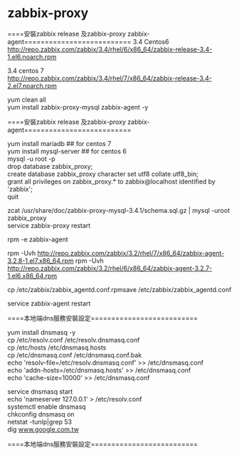 # zabbix-proxy

====安裝zabbix release 及zabbix-proxy zabbix-agent==========================
  3.4 Centos6  
  http://repo.zabbix.com/zabbix/3.4/rhel/6/x86_64/zabbix-release-3.4-1.el6.noarch.rpm  
  
  3.4 centos 7  
  http://repo.zabbix.com/zabbix/3.4/rhel/7/x86_64/zabbix-release-3.4-2.el7.noarch.rpm  

  yum clean all  
  yum install zabbix-proxy-mysql zabbix-agent -y  

====安裝zabbix release 及zabbix-proxy  zabbix-agent==========================  

  yum install mariadb ## for centos 7  
  yum install mysql-server  ## for centos 6  
  mysql -u root -p  
  drop database zabbix_proxy;  
  create database zabbix_proxy character set utf8 collate utf8_bin;  
  grant all privileges on zabbix_proxy.* to zabbix@localhost identified by 'zabbix';  
  quit  
  
  zcat /usr/share/doc/zabbix-proxy-mysql-3.4.1/schema.sql.gz | mysql -uroot zabbix_proxy  
  service zabbix-proxy restart  

rpm -e zabbix-agent

rpm -Uvh http://repo.zabbix.com/zabbix/3.2/rhel/7/x86_64/zabbix-agent-3.2.8-1.el7.x86_64.rpm
rpm -Uvh http://repo.zabbix.com/zabbix/3.2/rhel/6/x86_64/zabbix-agent-3.2.7-1.el6.x86_64.rpm

cp /etc/zabbix/zabbix_agentd.conf.rpmsave /etc/zabbix/zabbix_agentd.conf

service zabbix-agent restart


====本地端dns服務安裝設定==========================

   yum install dnsmasq -y  
   cp /etc/resolv.conf /etc/resolv.dnsmasq.conf  
   cp /etc/hosts /etc/dnsmasq.hosts  
   cp /etc/dnsmasq.conf /etc/dnsmasq.conf.bak  
   echo 'resolv-file=/etc/resolv.dnsmasq.conf' >> /etc/dnsmasq.conf  
   echo 'addn-hosts=/etc/dnsmasq.hosts' >> /etc/dnsmasq.conf  
   echo 'cache-size=10000' >> /etc/dnsmasq.conf  

   service dnsmasq start  
   echo 'nameserver 127.0.0.1' > /etc/resolv.conf  
   systemctl enable dnsmasq  
   chkconfig dnsmasq on  
   netstat -tunlp|grep 53  
   dig www.google.com.tw  

====本地端dns服務安裝設定==========================
